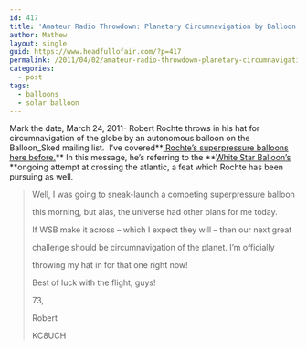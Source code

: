 ```yaml
---
id: 417
title: 'Amateur Radio Throwdown: Planetary Circumnavigation by Balloon'
author: Mathew
layout: single
guid: https://www.headfullofair.com/?p=417
permalink: /2011/04/02/amateur-radio-throwdown-planetary-circumnavigation-by-balloon/
categories:
  - post
tags:
  - balloons
  - solar balloon
---
```

Mark the date, March 24, 2011- Robert Rochte throws in his hat for circumnavigation of the globe by an autonomous balloon on the Balloon_Sked mailing list.  I&#8217;ve covered**[ ][1][Rochte&#8217;s superpressure balloons here before.][1]** In this message, he&#8217;s referring to the **[White Star Balloon&#8217;s ][2]**ongoing attempt at crossing the atlantic, a feat which Rochte has been pursuing as well.

> Well, I was going to sneak-launch a competing superpressure balloon
> 
> this morning, but alas, the universe had other plans for me today.
> 
> If WSB make it across &#8211; which I expect they will &#8211; then our next great
> 
> challenge should be circumnavigation of the planet. I&#8217;m officially
> 
> throwing my hat in for that one right now!
> 
> Best of luck with the flight, guys!
> 
> 73,
> 
> Robert
> 
> KC8UCH

 [1]: /2009/10/14/robert-rochte-is-going-to-launch-on-oct-15/
 [2]: http://whitestarballoon.com/
